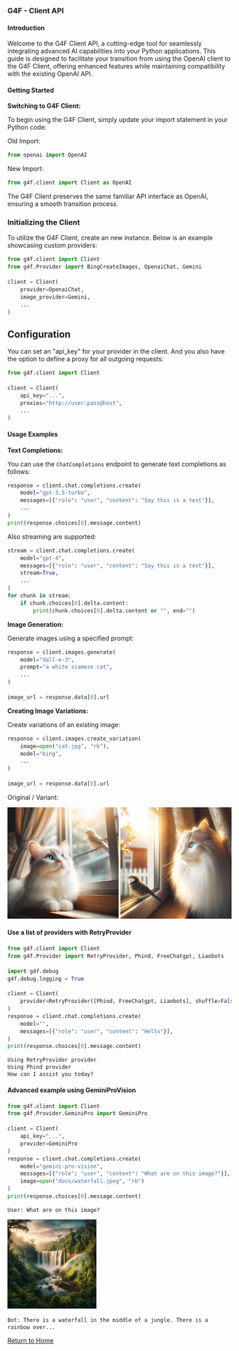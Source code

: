 ### G4F - Client API

#### Introduction

Welcome to the G4F Client API, a cutting-edge tool for seamlessly integrating advanced AI capabilities into your Python applications. This guide is designed to facilitate your transition from using the OpenAI client to the G4F Client, offering enhanced features while maintaining compatibility with the existing OpenAI API.

#### Getting Started

**Switching to G4F Client:**

To begin using the G4F Client, simply update your import statement in your Python code:

Old Import:
```python
from openai import OpenAI
```

New Import:
```python
from g4f.client import Client as OpenAI
```

The G4F Client preserves the same familiar API interface as OpenAI, ensuring a smooth transition process.

### Initializing the Client

To utilize the G4F Client, create an new instance. Below is an example showcasing custom providers:

```python
from g4f.client import Client
from g4f.Provider import BingCreateImages, OpenaiChat, Gemini

client = Client(
    provider=OpenaiChat,
    image_provider=Gemini,
    ...
)
```

## Configuration

You can set an "api_key" for your provider in the client.
And you also have the option to define a proxy for all outgoing requests:

```python
from g4f.client import Client

client = Client(
    api_key="...",
    proxies="http://user:pass@host",
    ...
)
```

#### Usage Examples

**Text Completions:**

You can use the `ChatCompletions` endpoint to generate text completions as follows:

```python
response = client.chat.completions.create(
    model="gpt-3.5-turbo",
    messages=[{"role": "user", "content": "Say this is a test"}],
    ...
)
print(response.choices[0].message.content)
```

Also streaming are supported:

```python
stream = client.chat.completions.create(
    model="gpt-4",
    messages=[{"role": "user", "content": "Say this is a test"}],
    stream=True,
    ...
)
for chunk in stream:
    if chunk.choices[0].delta.content:
        print(chunk.choices[0].delta.content or "", end="")
```

**Image Generation:**

Generate images using a specified prompt:

```python
response = client.images.generate(
    model="dall-e-3",
    prompt="a white siamese cat",
    ...
)

image_url = response.data[0].url
```

**Creating Image Variations:**

Create variations of an existing image:

```python
response = client.images.create_variation(
    image=open("cat.jpg", "rb"),
    model="bing",
    ...
)

image_url = response.data[0].url
```
Original / Variant:

[![Original Image](/docs/cat.jpeg)](/docs/client.md) [![Variant Image](/docs/cat.webp)](/docs/client.md)

#### Use a list of providers with RetryProvider

```python
from g4f.client import Client
from g4f.Provider import RetryProvider, Phind, FreeChatgpt, Liaobots

import g4f.debug
g4f.debug.logging = True

client = Client(
    provider=RetryProvider([Phind, FreeChatgpt, Liaobots], shuffle=False)
)
response = client.chat.completions.create(
    model="",
    messages=[{"role": "user", "content": "Hello"}],
)
print(response.choices[0].message.content)
```

```
Using RetryProvider provider
Using Phind provider
How can I assist you today?
```

#### Advanced example using GeminiProVision

```python
from g4f.client import Client
from g4f.Provider.GeminiPro import GeminiPro

client = Client(
    api_key="...",
    provider=GeminiPro
)
response = client.chat.completions.create(
    model="gemini-pro-vision",
    messages=[{"role": "user", "content": "What are on this image?"}],
    image=open("docs/waterfall.jpeg", "rb")
)
print(response.choices[0].message.content)
```
```
User: What are on this image?
```
![Waterfall](/docs/waterfall.jpeg)

```
Bot: There is a waterfall in the middle of a jungle. There is a rainbow over...
```

[Return to Home](/)